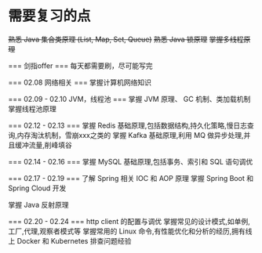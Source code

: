 # 需要复习的点

<del>熟悉 Java 集合类原理 (List, Map, Set, Queue)</del>
<del>熟悉 Java 锁原理</del>
<del>掌握多线程原理</del>

=== 剑指offer === 
每天都需要刷，尽可能写完

=== 02.08 网络相关 ===
掌握计算机网络知识

=== 02.09 - 02.10 JVM，线程池 ===
掌握 JVM 原理、 GC 机制、类加载机制
掌握线程池原理

=== 02.12 - 02.13 === 
掌握 Redis 基础原理,包括数据结构,持久化策略,慢日志查询,内存淘汰机制，雪崩xxx之类的
掌握 Kafka 基础原理,利用 MQ 做异步处理,并且缓冲流量,削峰填谷

=== 02.14 - 02.16 ===
掌握 MySQL 基础原理,包括事务、索引和 SQL 语句调优

=== 02.17 - 02.19 ===
了解 Spring 相关 IOC 和 AOP 原理
掌握 Spring Boot 和 Spring Cloud 开发

掌握 Java 反射原理

=== 02.20 - 02.24 ===
http client 的配置与调优
掌握常⻅的设计模式,如单例,工厂,代理,观察者模式等
掌握常用的 Linux 命令,有性能优化和分析的经历,拥有线上 Docker 和 Kubernetes 排查问题经验